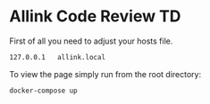# Allink Code Review TD

First of all you need to adjust your hosts file.

```bash
127.0.0.1   allink.local
```

To view the page simply run from the root directory:

```bash
docker-compose up
```